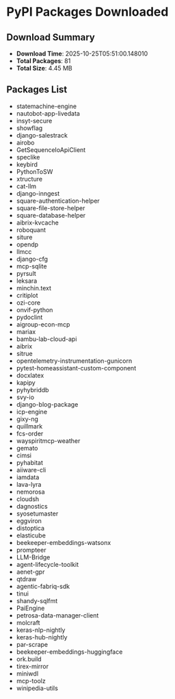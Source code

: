 # PyPI Packages Downloaded

## Download Summary
- **Download Time**: 2025-10-25T05:51:00.148010
- **Total Packages**: 81
- **Total Size**: 4.45 MB

## Packages List
- statemachine-engine
- nautobot-app-livedata
- insyt-secure
- showflag
- django-salestrack
- airobo
- GetSequenceIoApiClient
- speclike
- keybird
- PythonToSW
- xtructure
- cat-llm
- django-inngest
- square-authentication-helper
- square-file-store-helper
- square-database-helper
- aibrix-kvcache
- roboquant
- siture
- opendp
- llmcc
- django-cfg
- mcp-sqlite
- pyrsult
- leksara
- minchin.text
- critiplot
- ozi-core
- onvif-python
- pydoclint
- aigroup-econ-mcp
- mariax
- bambu-lab-cloud-api
- aibrix
- sitrue
- opentelemetry-instrumentation-gunicorn
- pytest-homeassistant-custom-component
- docxlatex
- kapipy
- pyhybriddb
- svy-io
- django-blog-package
- icp-engine
- gixy-ng
- quillmark
- fcs-order
- wayspiritmcp-weather
- gemato
- cimsi
- pyhabitat
- aiiware-cli
- iamdata
- lava-lyra
- nemorosa
- cloudsh
- dagnostics
- syosetumaster
- eggviron
- distoptica
- elasticube
- beekeeper-embeddings-watsonx
- prompteer
- LLM-Bridge
- agent-lifecycle-toolkit
- aenet-gpr
- qtdraw
- agentic-fabriq-sdk
- tinui
- shandy-sqlfmt
- PaiEngine
- petrosa-data-manager-client
- molcraft
- keras-nlp-nightly
- keras-hub-nightly
- par-scrape
- beekeeper-embeddings-huggingface
- ork.build
- tirex-mirror
- miniwdl
- mcp-toolz
- winipedia-utils

